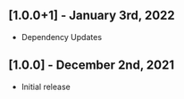 ## [1.0.0+1] - January 3rd, 2022

* Dependency Updates


## [1.0.0] - December 2nd, 2021

* Initial release
